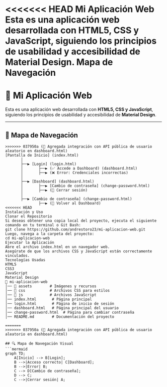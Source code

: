 <<<<<<< HEAD
Mi Aplicación Web
Esta es una aplicación web desarrollada con HTML5, CSS y JavaScript, siguiendo los principios de usabilidad y accesibilidad de Material Design.
Mapa de Navegación
=======
# 📌 Mi Aplicación Web

Esta es una aplicación web desarrollada con **HTML5, CSS y JavaScript**, siguiendo los principios de usabilidad y accesibilidad de **Material Design**.

---

## 🚀 Mapa de Navegación

```plaintext
>>>>>>> 037950a (🚀 Agregada integración con API pública de usuario aleatorio en dashboard.html)
[Pantalla de Inicio] (index.html)
       │
       ├──▶ [Login] (login.html)
       │       ├──▶ (✅ Accede a Dashboard) (dashboard.html)
       │       ├──▶ (❌ Error: Credenciales incorrectas)
       │
       ├──▶ [Dashboard] (dashboard.html)
       │       ├──▶ [Cambio de contraseña] (change-password.html)
       │       ├──▶ (🔗 Cerrar sesión)
       │
       ├──▶ [Cambio de contraseña] (change-password.html)
               ├──▶ (🔗 Volver al Dashboard)
<<<<<<< HEAD
Instalación y Uso
Clonar el Repositorio
Si deseas obtener una copia local del proyecto, ejecuta el siguiente comando en tu terminal o Git Bash:
git clone https://github.com/andrestoro23/mi-aplicacion-web.git
Luego, navega a la carpeta del proyecto:
cd mi-aplicacion-web
Ejecutar la Aplicación
Abre el archivo index.html en un navegador web.
Asegúrate de que los archivos CSS y JavaScript están correctamente vinculados.
Tecnologías Usadas
HTML5
CSS3
JavaScript
Material Design
📂 mi-aplicacion-web
│── 📂 assets        # Imágenes y recursos
│── 📂 css           # Archivos CSS para estilos
│── 📂 js            # Archivos JavaScript
│── index.html       # Página principal
│── login.html       # Página de inicio de sesión
│── dashboard.html   # Página principal del usuario
│── change-password.html  # Página para cambiar contraseña
│── README.md        # Documentación del proyecto

=======
>>>>>>> 037950a (🚀 Agregada integración con API pública de usuario aleatorio en dashboard.html)

## 🔍 Mapa de Navegación Visual  
```mermaid  
graph TD;
    A[Inicio] --> B[Login];
    B -->|Acceso correcto| C[Dashboard];
    B -->|Error| B;
    C --> D[Cambio de contraseña];
    D --> C;
    C -->|Cerrar sesión| A;

